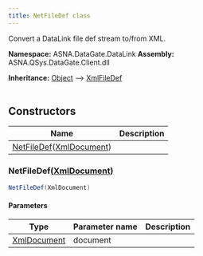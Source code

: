 ```yaml
---
title: NetFileDef class
---
```


Convert a DataLink file def stream to/from XML.

**Namespace:** ASNA.DataGate.DataLink
**Assembly:** ASNA.QSys.DataGate.Client.dll

**Inheritance:** [Object](https://docs.microsoft.com/en-us/dotnet/api/system.object) --> [XmlFileDef](/reference/datagate/datagate-common/xml-file-def.html)
<br>
<br>

## Constructors

| Name | Description |
| --- | --- |
| [NetFileDef](#netfiledefxmldocument)([XmlDocument](https://learn.microsoft.com/en-us/dotnet/api/system.xml.xmldocument?view=net-8.0)) | 

### NetFileDef([XmlDocument](https://learn.microsoft.com/en-us/dotnet/api/system.xml.xmldocument?view=net-8.0))



```cs
NetFileDef(XmlDocument)
```

#### Parameters

| Type | Parameter name | Description
| --- | --- | ---
| [XmlDocument](https://learn.microsoft.com/en-us/dotnet/api/system.xml.xmldocument?view=net-8.0) | document | 
